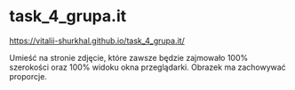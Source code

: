 # task_4_grupa.it

https://vitalii-shurkhal.github.io/task_4_grupa.it/


Umieść na stronie zdjęcie, które zawsze będzie zajmowało 100% szerokości oraz 100% widoku okna przeglądarki. Obrazek ma zachowywać proporcje.
